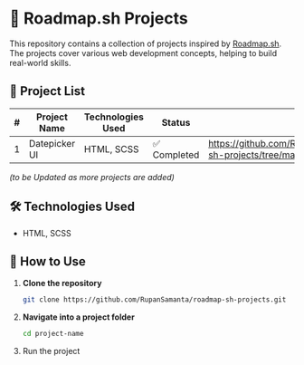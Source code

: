# 🚀 Roadmap.sh Projects  

This repository contains a collection of projects inspired by [Roadmap.sh](https://roadmap.sh/). The projects cover various web development concepts, helping to build real-world skills.  

## 📂 Project List  

| #  | Project Name             | Technologies Used     | Status  | Link |
|----|-------------------------|----------------------|---------|---------|
| 1  | Datepicker UI     | HTML, SCSS      | ✅ Completed | https://github.com/RupanSamanta/roadmap-sh-projects/tree/main/Datepicker%20UI |

_(to be Updated as more projects are added)_

## 🛠 Technologies Used  

- HTML, SCSS

## 🚀 How to Use  

1. **Clone the repository**  
   ```sh
   git clone https://github.com/RupanSamanta/roadmap-sh-projects.git
2. **Navigate into a project folder**
   ```sh
   cd project-name
3. Run the project
